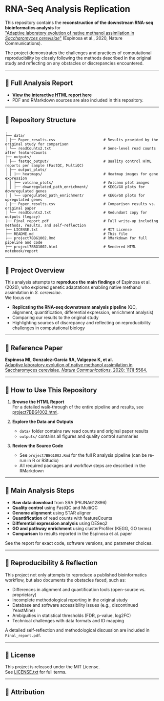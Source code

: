 # RNA-Seq Analysis Replication

This repository contains the **reconstruction of the downstream RNA-seq bioinformatics analysis** for  
["Adaptive laboratory evolution of native methanol assimilation in *Saccharomyces cerevisiae*"](https://doi.org/10.1038/s41467-020-19390-9) (Espinosa et al., 2020, Nature Communications).

The project demonstrates the challenges and practices of computational reproducibility by closely following the methods described in the original study and reflecting on any obstacles or discrepancies encountered.

---

## 📄 Full Analysis Report

- **[View the interactive HTML report here](https://nikolaossamperis.github.io/Reconstruction-of-RNA-seq-analysis/project7BBG1002.html)**
- PDF and RMarkdown sources are also included in this repository.

---

## 📂 Repository Structure

```{bash}
.
├── data/
│ ├── Paper_results.csv                      # Results provided by the original study for comparison
│ └── readCounts2.txt                        # Gene-level read counts after featureCounts
├── outputs/
│ ├── fastqc_output/                         # Quality control HTML reports per sample (FastQC, MultiQC)
│ ├── output_plots/
│ │ ├── heatmaps/                            # Heatmap images for gene expression
│ │ ├── volcano_plots/                       # Volcano plot images
│ │ ├── downregulated_path_enrichment/       # KEGG/GO plots for downregulated genes
│ │ └── upregulated_path_enrichment/         # KEGG/GO plots for upregulated genes
│ ├── Paper_results.csv                      # Comparison results vs. original paper
│ └── readCounts2.txt                        # Redundant copy for outputs (legacy)
├── Final_report.pdf                         # Full write-up including methods, results, and self-reflection
├── LICENSE.txt                              # MIT License
├── README.md                                # This file
├── project7BBG1002.Rmd                      # RMarkdown for full pipeline and code
├── project7BBG1002.html                     # Rendered HTML notebook/report

```
---

## 📝 Project Overview

This analysis attempts to **reproduce the main findings** of Espinosa et al. (2020), who explored genetic adaptations enabling native methanol assimilation in *S. cerevisiae*.  
We focus on:

- **Replicating the RNA-seq downstream analysis pipeline** (QC, alignment, quantification, differential expression, enrichment analysis)
- Comparing our results to the original study
- Highlighting sources of discrepancy and reflecting on reproducibility challenges in computational biology

---

## 🔗 Reference Paper

**Espinosa MI, Gonzalez-Garcia RA, Valgepea K, et al.**  
[Adaptive laboratory evolution of native methanol assimilation in Saccharomyces cerevisiae. *Nature Communications*, 2020; 11(1):5564.](https://www.nature.com/articles/s41467-020-14474-w)

---

## 🚀 How to Use This Repository

1. **Browse the HTML Report**  
   For a detailed walk-through of the entire pipeline and results, see [project7BBG1002.html](https://nikolaossamperis.github.io/Reconstruction-of-RNA-seq-analysis/project7BBG1002.html).

2. **Explore the Data and Outputs**  
   - `data/` folder contains raw read counts and original paper results
   - `outputs/` contains all figures and quality control summaries

3. **Review the Source Code**  
   - See `project7BBG1002.Rmd` for the full R analysis pipeline (can be re-run in R or RStudio)
   - All required packages and workflow steps are described in the RMarkdown

---

## 🧬 Main Analysis Steps

- **Raw data download** from SRA (PRJNA612896)
- **Quality control** using FastQC and MultiQC
- **Genome alignment** using STAR aligner
- **Quantification** of read counts with featureCounts
- **Differential expression analysis** using DESeq2
- **GO and pathway enrichment** using clusterProfiler (KEGG, GO terms)
- **Comparison** to results reported in the Espinosa et al. paper

See the report for exact code, software versions, and parameter choices.

---

## 🔄 Reproducibility & Reflection

This project not only attempts to reproduce a published bioinformatics workflow, but also documents the obstacles faced, such as:
- Differences in alignment and quantification tools (open-source vs. proprietary)
- Incomplete methodological reporting in the original study
- Database and software accessibility issues (e.g., discontinued YeastMine)
- Ambiguities in statistical thresholds (FDR, p-value, log2FC)
- Technical challenges with data formats and ID mapping

A detailed self-reflection and methodological discussion are included in `Final_report.pdf`.

---

## 📜 License

This project is released under the MIT License.  
See [LICENSE.txt](./LICENSE.txt) for full terms.

---

## 🙏 Attribution
